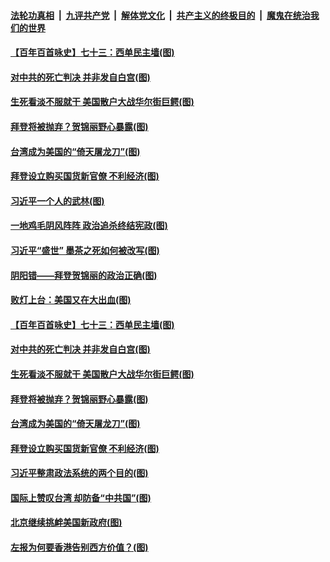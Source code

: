 

####  [法轮功真相](../../../../basic/blob/master/README.md?t=01312331) &nbsp;|&nbsp; [九评共产党](../../../../9ping.md/blob/master/README.md?t=01312331) &nbsp;|&nbsp; [解体党文化](../../../../jtdwh.md/blob/master/README.md?t=01312331)  &nbsp;|&nbsp; [共产主义的终极目的](../../../../gczydzjmd.md/blob/master/README.md?t=01312331) &nbsp;|&nbsp; [魔鬼在统治我们的世界](../../../../mgztzwmdsj.md/blob/master/README.md?t=01312331) 

#### [【百年百首咏史】七十三：西单民主墙(图)](../pages/p4/960879.md?t=01312331) 

#### [对中共的死亡判决 并非发自白宫(图)](../pages/p4/960834.md?t=01312331) 

#### [生死看淡不服就干 美国散户大战华尔街巨鳄(图)](../pages/p4/960855.md?t=01312331) 

#### [拜登将被抛弃？贺锦丽野心暴露(图)](../pages/p4/960742.md?t=01312331) 

#### [台湾成为美国的“倚天屠龙刀”(图)](../pages/p4/960787.md?t=01312331) 

#### [拜登设立购买国货新官僚 不利经济(图)](../pages/p4/960684.md?t=01312331) 




#### [习近平一个人的武林(图)](../pages/p4/960869.md?t=01312331) 

#### [一地鸡毛阴风阵阵 政治追杀终结宪政(图)](../pages/p4/960852.md?t=01312331) 

#### [习近平“盛世” 墨茶之死如何被改写(图)](../pages/p4/960893.md?t=01312331) 

#### [阴阳错——拜登贺锦丽的政治正确(图)](../pages/p4/960858.md?t=01312331) 

#### [败灯上台：美国又在大出血(图)](../pages/p4/960840.md?t=01312331) 

#### [【百年百首咏史】七十三：西单民主墙(图)](../pages/p4/960879.md?t=01312331) 

#### [对中共的死亡判决 并非发自白宫(图)](../pages/p4/960834.md?t=01312331) 

#### [生死看淡不服就干 美国散户大战华尔街巨鳄(图)](../pages/p4/960855.md?t=01312331) 


#### [拜登将被抛弃？贺锦丽野心暴露(图)](../pages/p4/960742.md?t=01312331) 

#### [台湾成为美国的“倚天屠龙刀”(图)](../pages/p4/960787.md?t=01312331) 

#### [拜登设立购买国货新官僚 不利经济(图)](../pages/p4/960684.md?t=01312331) 

#### [习近平整肃政法系统的两个目的(图)](../pages/p4/960792.md?t=01312331) 

#### [国际上赞叹台湾 却防备“中共国”(图)](../pages/p4/960783.md?t=01312331) 

#### [北京继续挑衅美国新政府(图)](../pages/p4/960780.md?t=01312331) 


#### [左报为何要香港告别西方价值？(图)](../pages/p4/960674.md?t=01312331) 

